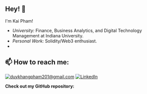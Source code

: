 <h2>Hey! 👋</h2>

I'm Kai Pham!
- <i>University:</i> Finance, Business Analytics, and Digital Technology Management at Indiana University. 
- <i>Personal Work:</i> Solidity/Web3 enthusiast.
- 
<h2>📫 How to reach me:</h2>

<a href="mailto:duykhangpham201@gmail.com">![duykhangpham201@gmail.com](https://img.shields.io/badge/Gmail-D14836?style=for-the-badge&logo=gmail&logoColor=white)</a> <a href="https://www.linkedin.com/in/phamduykhang/">![LinkedIn](https://img.shields.io/badge/LinkedIn-0077B5?style=for-the-badge&logo=linkedin&logoColor=white)</a>


__Check out my GitHub repository:__
